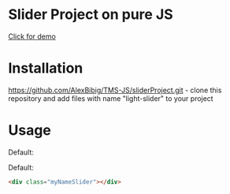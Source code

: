 # Slider Project on pure JS

[Click for demo](https://raw.githack.com/AlexBibig/TMS-JS/master/sliderProject/index.html)

# Installation

https://github.com/AlexBibig/TMS-JS/sliderProject.git - clone this repository and add files with name "light-slider" to your project

# Usage

Default:

Default:

```html
<div class="myNameSlider"></div>
```
